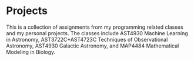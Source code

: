 # Projects
This is a collection of assignments from my programming related classes and my personal projects. The classes include AST4930 Machine Learning in Astronomy, 
AST3722C+AST4723C Techniques of Observational Astronomy, AST4930 Galactic Astronomy, and MAP4484 Mathematical Modeling in Biology. 
